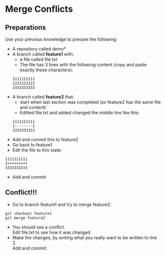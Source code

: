 # Merge Conflicts

## Preparations

Use your previous knowledge to preoare the following:

- A repository called *demo**
- A branch called **feature1** with:
  - a file called file.txt
  - The file has 3 lines with the following content (copy and paste exactly these characters):
  ```
  1111111111
  2222222222
  3333333333
  ```
- A branch called **feature2** that:
  - start when last section was completed (so feature2 has the same file and content)
  - Editted file.txt and added changed the middle line like this:
  ```
  1111111111
  2--------2
  3333333333
  ```
- Add and commit this to feature2
- Go back to feature1
- Edit the file to this state:
```
1111111111
2+++++++++
3333333333
```
- Add and commit

## Conflict!!!

- Go to branch feature1 and try to merge feature2:
```
git checkout feature1
git merge feature2
```
- You should see a conflict.  
Edit file.txt to see how it was changed.
- Make the changes, by writing what you really want to be written to line 2.  
Add and commit.
